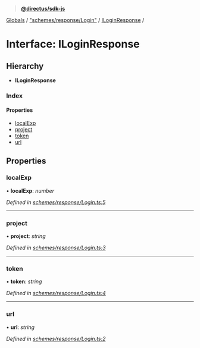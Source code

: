 > **[@directus/sdk-js](../README.md)**

[Globals](../README.md) / ["schemes/response/Login"](../modules/_schemes_response_login_.md) / [ILoginResponse](_schemes_response_login_.iloginresponse.md) /

# Interface: ILoginResponse

## Hierarchy

* **ILoginResponse**

### Index

#### Properties

* [localExp](_schemes_response_login_.iloginresponse.md#localexp)
* [project](_schemes_response_login_.iloginresponse.md#project)
* [token](_schemes_response_login_.iloginresponse.md#token)
* [url](_schemes_response_login_.iloginresponse.md#url)

## Properties

###  localExp

• **localExp**: *number*

*Defined in [schemes/response/Login.ts:5](https://github.com/janbiasi/sdk-js/blob/6d04a0b/src/schemes/response/Login.ts#L5)*

___

###  project

• **project**: *string*

*Defined in [schemes/response/Login.ts:3](https://github.com/janbiasi/sdk-js/blob/6d04a0b/src/schemes/response/Login.ts#L3)*

___

###  token

• **token**: *string*

*Defined in [schemes/response/Login.ts:4](https://github.com/janbiasi/sdk-js/blob/6d04a0b/src/schemes/response/Login.ts#L4)*

___

###  url

• **url**: *string*

*Defined in [schemes/response/Login.ts:2](https://github.com/janbiasi/sdk-js/blob/6d04a0b/src/schemes/response/Login.ts#L2)*